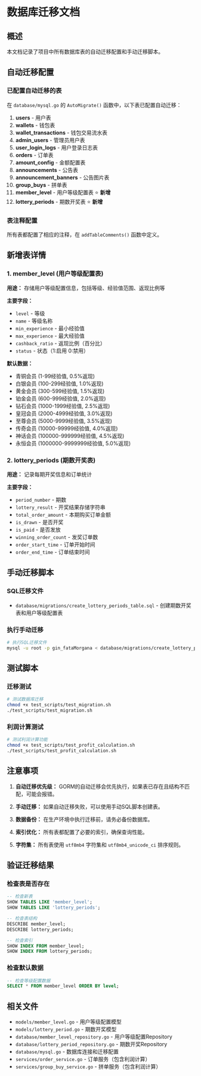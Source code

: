 # 数据库迁移文档

## 概述

本文档记录了项目中所有数据库表的自动迁移配置和手动迁移脚本。

## 自动迁移配置

### 已配置自动迁移的表

在 `database/mysql.go` 的 `AutoMigrate()` 函数中，以下表已配置自动迁移：

1. **users** - 用户表
2. **wallets** - 钱包表
3. **wallet_transactions** - 钱包交易流水表
4. **admin_users** - 管理员用户表
5. **user_login_logs** - 用户登录日志表
6. **orders** - 订单表
7. **amount_config** - 金额配置表
8. **announcements** - 公告表
9. **announcement_banners** - 公告图片表
10. **group_buys** - 拼单表
11. **member_level** - 用户等级配置表 ⭐ **新增**
12. **lottery_periods** - 期数开奖表 ⭐ **新增**

### 表注释配置

所有表都配置了相应的注释，在 `addTableComments()` 函数中定义。

## 新增表详情

### 1. member_level (用户等级配置表)

**用途：** 存储用户等级配置信息，包括等级、经验值范围、返现比例等

**主要字段：**
- `level` - 等级
- `name` - 等级名称
- `min_experience` - 最小经验值
- `max_experience` - 最大经验值
- `cashback_ratio` - 返现比例（百分比）
- `status` - 状态（1:启用 0:禁用）

**默认数据：**
- 青铜会员 (1-99经验值, 0.5%返现)
- 白银会员 (100-299经验值, 1.0%返现)
- 黄金会员 (300-599经验值, 1.5%返现)
- 铂金会员 (600-999经验值, 2.0%返现)
- 钻石会员 (1000-1999经验值, 2.5%返现)
- 皇冠会员 (2000-4999经验值, 3.0%返现)
- 至尊会员 (5000-9999经验值, 3.5%返现)
- 传奇会员 (10000-99999经验值, 4.0%返现)
- 神话会员 (100000-999999经验值, 4.5%返现)
- 永恒会员 (1000000-9999999经验值, 5.0%返现)

### 2. lottery_periods (期数开奖表)

**用途：** 记录每期开奖信息和订单统计

**主要字段：**
- `period_number` - 期数
- `lottery_result` - 开奖结果存储字符串
- `total_order_amount` - 本期购买订单金额
- `is_drawn` - 是否开奖
- `is_paid` - 是否发放
- `winning_order_count` - 发奖订单数
- `order_start_time` - 订单开始时间
- `order_end_time` - 订单结束时间

## 手动迁移脚本

### SQL迁移文件

- `database/migrations/create_lottery_periods_table.sql` - 创建期数开奖表和用户等级配置表

### 执行手动迁移

```bash
# 执行SQL迁移文件
mysql -u root -p gin_fataMorgana < database/migrations/create_lottery_periods_table.sql
```

## 测试脚本

### 迁移测试

```bash
# 测试数据库迁移
chmod +x test_scripts/test_migration.sh
./test_scripts/test_migration.sh
```

### 利润计算测试

```bash
# 测试利润计算功能
chmod +x test_scripts/test_profit_calculation.sh
./test_scripts/test_profit_calculation.sh
```

## 注意事项

1. **自动迁移优先级：** GORM的自动迁移会优先执行，如果表已存在且结构不匹配，可能会报错。

2. **手动迁移：** 如果自动迁移失败，可以使用手动SQL脚本创建表。

3. **数据备份：** 在生产环境中执行迁移前，请务必备份数据库。

4. **索引优化：** 所有表都配置了必要的索引，确保查询性能。

5. **字符集：** 所有表使用 `utf8mb4` 字符集和 `utf8mb4_unicode_ci` 排序规则。

## 验证迁移结果

### 检查表是否存在

```sql
-- 检查新表
SHOW TABLES LIKE 'member_level';
SHOW TABLES LIKE 'lottery_periods';

-- 检查表结构
DESCRIBE member_level;
DESCRIBE lottery_periods;

-- 检查索引
SHOW INDEX FROM member_level;
SHOW INDEX FROM lottery_periods;
```

### 检查默认数据

```sql
-- 检查等级配置数据
SELECT * FROM member_level ORDER BY level;
```

## 相关文件

- `models/member_level.go` - 用户等级配置模型
- `models/lottery_period.go` - 期数开奖模型
- `database/member_level_repository.go` - 用户等级配置Repository
- `database/lottery_period_repository.go` - 期数开奖Repository
- `database/mysql.go` - 数据库连接和迁移配置
- `services/order_service.go` - 订单服务（包含利润计算）
- `services/group_buy_service.go` - 拼单服务（包含利润计算） 